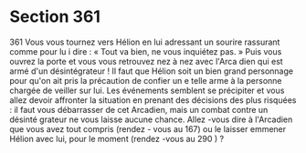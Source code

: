 # Section 361

361
Vous vous tournez vers Hélion en lui adressant un sourire
rassurant comme pour lu i dire : « Tout va bien, ne vous inquiétez
pas. » Puis vous ouvrez la porte et vous vous retrouvez nez à nez
avec l'Arca dien qui est armé d'un désintégrateur ! Il faut que
Hélion soit un bien grand personnage pour qu'on ait pris la
précaution de confier un e telle arme à la personne chargée de
veiller sur lui. Les événements semblent se précipiter et vous
allez devoir affronter la situation en prenant des décisions des
plus risquées : il faut vous débarrasser de cet Arcadien, mais un
combat contre un désinté grateur ne vous laisse aucune chance.
Allez -vous dire à l'Arcadien que vous avez tout compris (rendez -
vous au 167) ou le laisser emmener Hélion avec lui, pour le
moment (rendez -vous au 290 ) ?